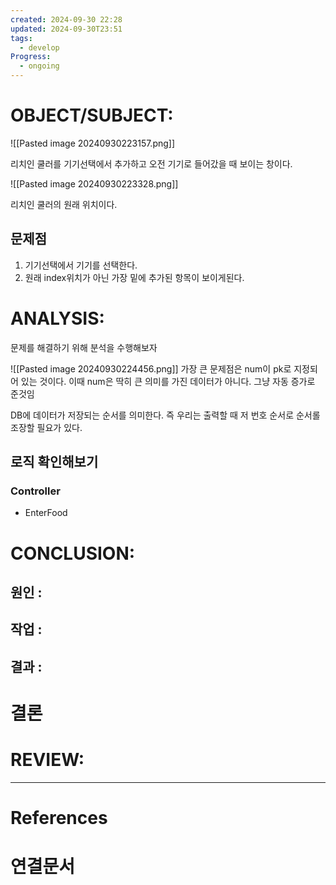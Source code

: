 ```yaml
---
created: 2024-09-30 22:28
updated: 2024-09-30T23:51
tags:
  - develop
Progress:
  - ongoing
---
```

# OBJECT/SUBJECT:
![[Pasted image 20240930223157.png]]

리치인 쿨러를 기기선택에서 추가하고 오전 기기로 들어갔을 때 보이는 창이다.

![[Pasted image 20240930223328.png]]

리치인 쿨러의 원래 위치이다.  

## 문제점
1. 기기선택에서 기기를 선택한다.
2. 원래 index위치가 아닌 가장 밑에 추가된 항목이 보이게된다.

# ANALYSIS:
문제를 해결하기 위해 분석을 수행해보자

![[Pasted image 20240930224456.png]]
가장 큰 문제점은 num이 pk로 지정되어 있는 것이다.
이때 num은 딱히 큰 의미를 가진 데이터가 아니다. 그냥 자동 증가로 준것임

DB에 데이터가 저장되는 순서를 의미한다. 
즉 우리는 출력할 때 저 번호 순서로 순서롤 조장할 필요가 있다. 

## 로직 확인해보기
### Controller
- EnterFood 



# CONCLUSION:

## 원인 :

## 작업 :

## 결과 :

# 결론

# REVIEW:


---
# References

# 연결문서
